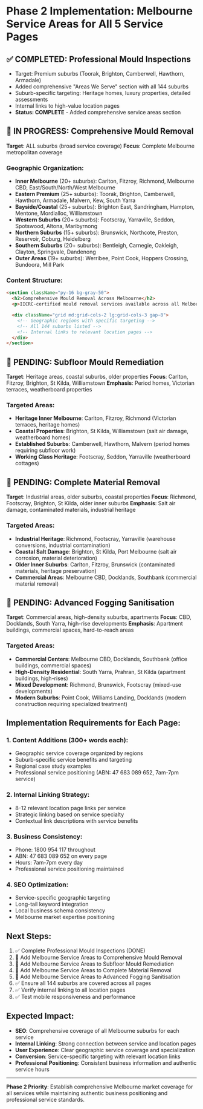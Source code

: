 # Phase 2 Implementation: Melbourne Service Areas for All 5 Service Pages

## ✅ COMPLETED: Professional Mould Inspections
- Target: Premium suburbs (Toorak, Brighton, Camberwell, Hawthorn, Armadale)
- Added comprehensive "Areas We Serve" section with all 144 suburbs
- Suburb-specific targeting: Heritage homes, luxury properties, detailed assessments
- Internal links to high-value location pages
- **Status: COMPLETE** - Added comprehensive service areas section

## 🔄 IN PROGRESS: Comprehensive Mould Removal
**Target**: ALL suburbs (broad service coverage)
**Focus**: Complete Melbourne metropolitan coverage

### Geographic Organization:
- **Inner Melbourne** (20+ suburbs): Carlton, Fitzroy, Richmond, Melbourne CBD, East/South/North/West Melbourne
- **Eastern Premium** (25+ suburbs): Toorak, Brighton, Camberwell, Hawthorn, Armadale, Malvern, Kew, South Yarra
- **Bayside/Coastal** (25+ suburbs): Brighton East, Sandringham, Hampton, Mentone, Mordialloc, Williamstown
- **Western Suburbs** (20+ suburbs): Footscray, Yarraville, Seddon, Spotswood, Altona, Maribyrnong
- **Northern Suburbs** (15+ suburbs): Brunswick, Northcote, Preston, Reservoir, Coburg, Heidelberg
- **Southern Suburbs** (20+ suburbs): Bentleigh, Carnegie, Oakleigh, Clayton, Springvale, Dandenong
- **Outer Areas** (19+ suburbs): Werribee, Point Cook, Hoppers Crossing, Bundoora, Mill Park

### Content Structure:
```html
<section className="py-16 bg-gray-50">
  <h2>Comprehensive Mould Removal Across Melbourne</h2>
  <p>IICRC-certified mould removal services available across all Melbourne suburbs. Professional containment, safe removal, and complete restoration for every property type.</p>

  <div className="grid md:grid-cols-2 lg:grid-cols-3 gap-8">
    <!-- Geographic regions with specific targeting -->
    <!-- All 144 suburbs listed -->
    <!-- Internal links to relevant location pages -->
  </div>
</section>
```

## 🔄 PENDING: Subfloor Mould Remediation
**Target**: Heritage areas, coastal suburbs, older properties
**Focus**: Carlton, Fitzroy, Brighton, St Kilda, Williamstown
**Emphasis**: Period homes, Victorian terraces, weatherboard properties

### Targeted Areas:
- **Heritage Inner Melbourne**: Carlton, Fitzroy, Richmond (Victorian terraces, heritage homes)
- **Coastal Properties**: Brighton, St Kilda, Williamstown (salt air damage, weatherboard homes)
- **Established Suburbs**: Camberwell, Hawthorn, Malvern (period homes requiring subfloor work)
- **Working Class Heritage**: Footscray, Seddon, Yarraville (weatherboard cottages)

## 🔄 PENDING: Complete Material Removal
**Target**: Industrial areas, older suburbs, coastal properties
**Focus**: Richmond, Footscray, Brighton, St Kilda, older inner suburbs
**Emphasis**: Salt air damage, contaminated materials, industrial heritage

### Targeted Areas:
- **Industrial Heritage**: Richmond, Footscray, Yarraville (warehouse conversions, industrial contamination)
- **Coastal Salt Damage**: Brighton, St Kilda, Port Melbourne (salt air corrosion, material deterioration)
- **Older Inner Suburbs**: Carlton, Fitzroy, Brunswick (contaminated materials, heritage preservation)
- **Commercial Areas**: Melbourne CBD, Docklands, Southbank (commercial material removal)

## 🔄 PENDING: Advanced Fogging Sanitisation
**Target**: Commercial areas, high-density suburbs, apartments
**Focus**: CBD, Docklands, South Yarra, high-rise developments
**Emphasis**: Apartment buildings, commercial spaces, hard-to-reach areas

### Targeted Areas:
- **Commercial Centers**: Melbourne CBD, Docklands, Southbank (office buildings, commercial spaces)
- **High-Density Residential**: South Yarra, Prahran, St Kilda (apartment buildings, high-rises)
- **Mixed Development**: Richmond, Brunswick, Footscray (mixed-use developments)
- **Modern Suburbs**: Point Cook, Williams Landing, Docklands (modern construction requiring specialized treatment)

## Implementation Requirements for Each Page:

### 1. Content Additions (300+ words each):
- Geographic service coverage organized by regions
- Suburb-specific service benefits and targeting
- Regional case study examples
- Professional service positioning (ABN: 47 683 089 652, 7am-7pm service)

### 2. Internal Linking Strategy:
- 8-12 relevant location page links per service
- Strategic linking based on service specialty
- Contextual link descriptions with service benefits

### 3. Business Consistency:
- Phone: 1800 954 117 throughout
- ABN: 47 683 089 652 on every page
- Hours: 7am-7pm every day
- Professional service positioning maintained

### 4. SEO Optimization:
- Service-specific geographic targeting
- Long-tail keyword integration
- Local business schema consistency
- Melbourne market expertise positioning

## Next Steps:
1. ✅ Complete Professional Mould Inspections (DONE)
2. 🔄 Add Melbourne Service Areas to Comprehensive Mould Removal
3. 🔄 Add Melbourne Service Areas to Subfloor Mould Remediation
4. 🔄 Add Melbourne Service Areas to Complete Material Removal
5. 🔄 Add Melbourne Service Areas to Advanced Fogging Sanitisation
6. ✅ Ensure all 144 suburbs are covered across all pages
7. ✅ Verify internal linking to all location pages
8. ✅ Test mobile responsiveness and performance

## Expected Impact:
- **SEO**: Comprehensive coverage of all Melbourne suburbs for each service
- **Internal Linking**: Strong connection between service and location pages
- **User Experience**: Clear geographic service coverage and specialization
- **Conversion**: Service-specific targeting with relevant location links
- **Professional Positioning**: Consistent business information and authentic service hours

---

**Phase 2 Priority**: Establish comprehensive Melbourne market coverage for all services while maintaining authentic business positioning and professional service standards.